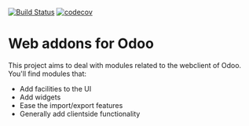 [![Build Status](https://travis-ci.com/modoolar/web.svg?branch=120)](https://travis-ci.com/modoolar/web)
[![codecov](https://codecov.io/gh/modoolar/web/branch/12.0/graph/badge.svg)](https://codecov.io/gh/modoolar/web)

Web addons for Odoo
===================

This project aims to deal with modules related to the webclient of Odoo. You'll find modules that:

- Add facilities to the UI
- Add widgets
- Ease the import/export features
- Generally add clientside functionality
